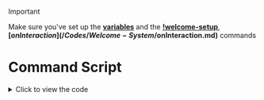 > [!IMPORTANT]
> Make sure you've set up the **[variables](/Codes/Welcome-System/variables.md)** and the **[!welcome-setup](/Codes/Welcome-System/!welcome-setup.md)**, **[$onInteraction](/Codes/Welcome-System/$onInteraction.md)** commands

# Command Script

<details><summary>Click to view the code</summary>

> ⚠️ Script Language: BDScript 2
  
```
$nomention
$try
$jsonParse[$getUserVar[wlc-set;$botID]]
$httpGet[https://gist.githubusercontent.com/Kemi-Rawr/d50a9774db85600363d5f0a80cd0c950/raw/00fde99a85fac974e94d398d021a5e3e0cccae2f/$onJoined.js]
$eval[$httpResult]
$onlyIf[$json[e]==1;]
$jsonParse[$getUserVar[wlc-set-2;$botID]]
$if[$json[tt]==bots]
$onlyIf[$isBot[$authorID]==true;]
$elseif[$var[tt]==humans]
$onlyIf[$isBot[$authorID]==false;]
$endif

$var[chan;$trimSpace[$if[$and[$json[dm]==true;$isUserDMEnabled[$authorID]==true]] $dmChannelID[$authorID] $else $getServerVar[wlc-chan] $endif]]
$useChannel[$var[chan]]
$var[id;$sendEmbedMessage[$var[chan];$var[content];$var[title];$var[titleurl];$var[desc];$var[color];$var[author];$var[authorurl];$replaceText[$var[footer];{timestamp};];$var[footerurl];$var[thumb];$var[image];$checkContains[$var[footer];{timestamp}];yes]]

$if[$json[ar;0]!=]
$roleGrant[$authorID;$unescape[+$replaceText[+$replaceText[$jsonJoinArray[ar;$url[decode;%0A]];#;];$url[decode;%0A];\;+]]]
$endif
$if[$replaceText[$json[del;secs]$json[del;mins];#;]!=00]
$async[del]
$replyIn[$calculate[($replaceText[$json[del;mins];#;]*60) + $replaceText[$json[del;secs];#;]]]
$deleteMessage[$var[chan];$var[id]]
$endasync
$endif
$catch
$endtry
```
</details>
